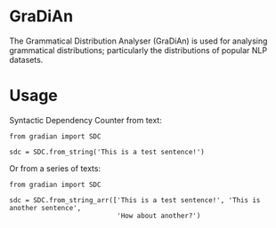 # GraDiAn
The Grammatical Distribution Analyser (GraDiAn) is used for analysing grammatical distributions; particularly the distributions of popular NLP datasets.

# Usage
Syntactic Dependency Counter from text:
```
from gradian import SDC

sdc = SDC.from_string('This is a test sentence!')
```

Or from a series of texts:
```
from gradian import SDC

sdc = SDC.from_string_arr(['This is a test sentence!', 'This is another sentence',
                           'How about another?')
```
